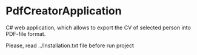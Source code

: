 # PdfCreatorApplication
C# web application, which allows to export the CV of selected person into PDF-file format.

Please, read ../Installation.txt file before run project
